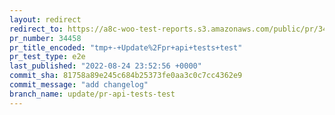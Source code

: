```yaml
---
layout: redirect
redirect_to: https://a8c-woo-test-reports.s3.amazonaws.com/public/pr/34458/e2e/index.html
pr_number: 34458
pr_title_encoded: "tmp+-+Update%2Fpr+api+tests+test"
pr_test_type: e2e
last_published: "2022-08-24 23:52:56 +0000"
commit_sha: 81758a89e245c684b25373fe0aa3c0c7cc4362e9
commit_message: "add changelog"
branch_name: update/pr-api-tests-test
---
```

